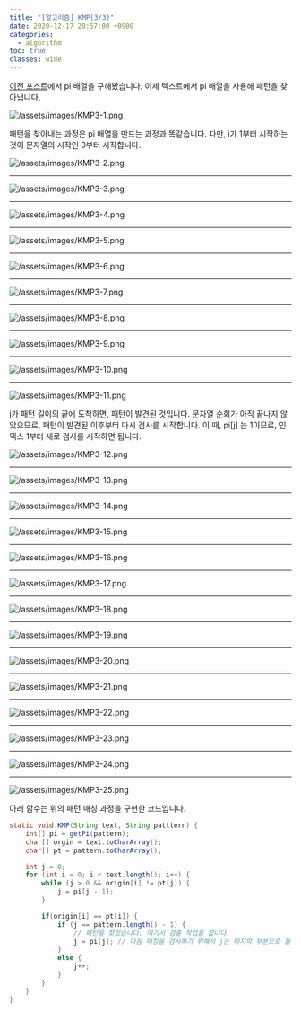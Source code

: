 ```yaml
---
title: "[알고리즘] KMP(3/3)"
date: 2020-12-17 20:57:00 +0900
categories:
  - algorithm
toc: true
classes: wide
---
```


[이전 포스트](https://ddb8036631.github.io/알고리즘/KMP2)에서 pi 배열을 구해봤습니다. 이제 텍스트에서 pi 배열을 사용해 패턴을 찾아냅니다.

![/assets/images/KMP3-1.png](/assets/images/KMP3-1.png)

패턴을 찾아내는 과정은 pi 배열을 만드는 과정과 똑같습니다. 다만, i가 1부터 시작하는 것이 문자열의 시작인 0부터 시작합니다.

![/assets/images/KMP3-2.png](/assets/images/KMP3-2.png)

---

![/assets/images/KMP3-3.png](/assets/images/KMP3-3.png)

---

![/assets/images/KMP3-4.png](/assets/images/KMP3-4.png)

---

![/assets/images/KMP3-5.png](/assets/images/KMP3-5.png)

---

![/assets/images/KMP3-6.png](/assets/images/KMP3-6.png)

---

![/assets/images/KMP3-7.png](/assets/images/KMP3-7.png)

---

![/assets/images/KMP3-8.png](/assets/images/KMP3-8.png)

---

![/assets/images/KMP3-9.png](/assets/images/KMP3-9.png)

---

![/assets/images/KMP3-10.png](/assets/images/KMP3-10.png)

---

![/assets/images/KMP3-11.png](/assets/images/KMP3-11.png)

j가 패턴 길이의 끝에 도착하면, 패턴이 발견된 것입니다. 문자열 순회가 아직 끝나지 않았으므로, 패턴이 발견된 이후부터 다시 검사를 시작합니다. 이 때, pi[j] 는 1이므로, 인덱스 1부터 새로 검사를 시작하면 됩니다.

![/assets/images/KMP3-12.png](/assets/images/KMP3-12.png)

---

![/assets/images/KMP3-13.png](/assets/images/KMP3-13.png)

---

![/assets/images/KMP3-14.png](/assets/images/KMP3-14.png)

---

![/assets/images/KMP3-15.png](/assets/images/KMP3-15.png)

---

![/assets/images/KMP3-16.png](/assets/images/KMP3-16.png)

---

![/assets/images/KMP3-17.png](/assets/images/KMP3-17.png)

---

![/assets/images/KMP3-18.png](/assets/images/KMP3-18.png)

---

![/assets/images/KMP3-19.png](/assets/images/KMP3-19.png)

---

![/assets/images/KMP3-20.png](/assets/images/KMP3-20.png)

---

![/assets/images/KMP3-21.png](/assets/images/KMP3-21.png)

---

![/assets/images/KMP3-22.png](/assets/images/KMP3-22.png)

---

![/assets/images/KMP3-23.png](/assets/images/KMP3-23.png)

---

![/assets/images/KMP3-24.png](/assets/images/KMP3-24.png)

---

![/assets/images/KMP3-25.png](/assets/images/KMP3-25.png)

아래 함수는 위의 패턴 매칭 과정을 구현한 코드입니다.

```java
static void KMP(String text, String patttern) {
	int[] pi = getPi(pattern);
	char[] orgin = text.toCharArray();
	char[] pt = pattern.toCharArray();

	int j = 0;
	for (int i = 0; i < text.length(); i++) {
		while (j > 0 && origin[i] != pt[j]) {
			j = pi[j - 1];
		}

		if(origin[i] == pt[i]) {
			if (j == pattern.length() - 1) {
				// 패턴을 찾았습니다. 여기서 검출 작업을 합니다.
				j = pi[j]; // 다음 매칭을 검사하기 위해서 j는 마지막 부분으로 돌아갑니다.
			}
			else {
				j++;
			}
		}
	}
}
```
